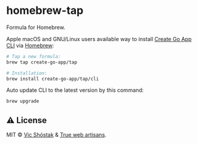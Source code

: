 # homebrew-tap

Formula for Homebrew.

Apple macOS and GNU/Linux users available way to install [Create Go App CLI](https://github.com/create-go-app/cli) via [Homebrew](https://brew.sh/):

```bash
# Tap a new formula:
brew tap create-go-app/tap

# Installation:
brew install create-go-app/tap/cli
```

Auto update CLI to the latest version by this command:

```bash
brew upgrade
```

## ⚠️ License

MIT &copy; [Vic Shóstak](https://github.com/koddr) & [True web artisans](https://github.com/truewebartisans).
